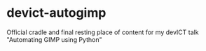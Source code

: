 devict-autogimp
===============

Official cradle and final resting place of content for my devICT talk "Automating GIMP using Python"
